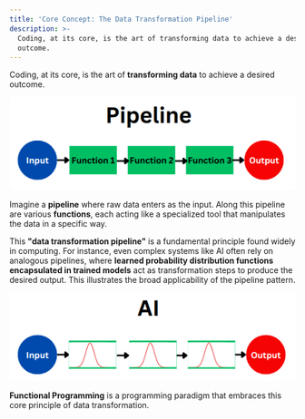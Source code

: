 ```yaml
---
title: 'Core Concept: The Data Transformation Pipeline'
description: >-
  Coding, at its core, is the art of transforming data to achieve a desired
  outcome.
---
```

Coding, at its core, is the art of **transforming data** to achieve a desired outcome.

![Pipeline image](https://raw.githubusercontent.com/ken-okabe/web-images5/main/img_1744449185892.png)

Imagine a **pipeline** where raw data enters as the input.
Along this pipeline are various **functions**, each acting like a specialized tool that manipulates the data in a specific way.

This **"data transformation pipeline"** is a fundamental principle found widely in computing. For instance, even complex systems like AI often rely on analogous pipelines, where **learned probability distribution functions encapsulated in trained models** act as transformation steps to produce the desired output. This illustrates the broad applicability of the pipeline pattern.

![Functional programming pipeline image](https://raw.githubusercontent.com/ken-okabe/web-images5/main/img_1744449300196.png)

**Functional Programming** is a programming paradigm that embraces this core principle of data transformation.
